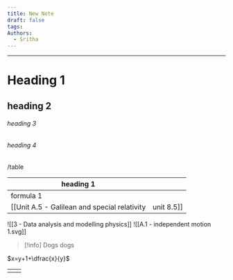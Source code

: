 ```yaml
---
title: New Note
draft: false
tags: 
Authors:
  - Sritha
---
```

---

# Heading 1
## heading 2
###### heading 3
###### heading 4
/table

| <center>heading 1</center> |     |
| -------------------------- | --- |
| formula 1                  |     |
[[Unit A.5 - Galilean and special relativity|unit 8.5]]
![[3 - Data analysis and modelling physics]]
![[A.1 - independent motion 1.svg]]
>[!info] Dogs
>dogs

$x=y+1+\dfrac{x}{y}$



|     |     |
| --- | --- |
|     |     |
